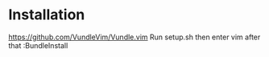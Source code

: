 # Installation
https://github.com/VundleVim/Vundle.vim
Run setup.sh then enter vim after that :BundleInstall
